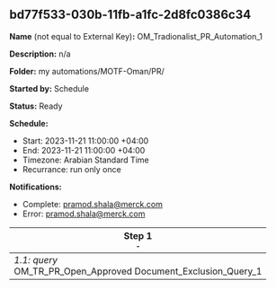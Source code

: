 ## bd77f533-030b-11fb-a1fc-2d8fc0386c34

**Name** (not equal to External Key)**:** OM_Tradionalist_PR_Automation_1

**Description:** n/a

**Folder:** my automations/MOTF-Oman/PR/

**Started by:** Schedule

**Status:** Ready

**Schedule:**

* Start: 2023-11-21 11:00:00 +04:00
* End: 2023-11-21 11:00:00 +04:00
* Timezone: Arabian Standard Time
* Recurrance: run only once

**Notifications:**

* Complete: pramod.shala@merck.com
* Error: pramod.shala@merck.com

| Step 1<br>_<small>-</small>_ |
| --- |
| _1.1: query_<br>OM_TR_PR_Open_Approved Document_Exclusion_Query_1 |
